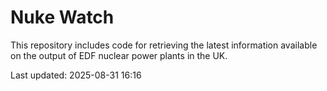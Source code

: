 # Nuke Watch

This repository includes code for retrieving the latest information available on the output of EDF nuclear power plants in the UK.

Last updated: 2025-08-31 16:16